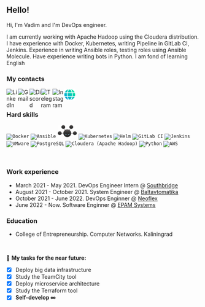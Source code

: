 ## Hello!
  
Hi, I'm Vadim and I'm DevOps engineer. 

I am currently working with Apache Hadoop using the Cloudera distribution. I have experience with Docker, Kubernetes, writing Pipeline in GitLab CI, Jenkins. Experience in writing Ansible roles, testing roles using Ansible Molecule. Have experience writing bots in Python. I am fond of learning English

### My contacts

<a href="https://www.linkedin.com/in/ninja144/">
  <img align="left" alt="LinkedIn" title="LinkedIn" width="30px" src="https://upload.wikimedia.org/wikipedia/commons/thumb/c/ca/LinkedIn_logo_initials.png/768px-LinkedIn_logo_initials.png" />
</a>
<a href="mailto:vadimkubs@gmail.com">
  <img align="left" alt="Gmail" title="Gmail" width="30px" src="https://upload.wikimedia.org/wikipedia/commons/thumb/2/2e/Gmail_2020.png/640px-Gmail_2020.png" />
</a>
<a href="https://discord.gg/ArBGPjFf9k">
  <img align="left" alt="Discord" title="Discord" width="30px" src="https://pnggrid.com/wp-content/uploads/2021/05/Discord-Logo-Circle-1024x1024.png" />
</a>
<a href="https://t.me/Ninja_144">
  <img align="left" alt="Telegram" title="Telegram" width="30px" src="https://upload.wikimedia.org/wikipedia/commons/thumb/8/83/Telegram_2019_Logo.svg/1920px-Telegram_2019_Logo.svg.png" />
</a>
<a href="https://www.instagram.com/ninja_144_">
  <img align="left" alt="Instagram" title="Instagram" width="30px" src="https://upload.wikimedia.org/wikipedia/commons/thumb/a/a5/Instagram_icon.png/640px-Instagram_icon.png" />
</a>
<a href="http://kubasov.pro/">
  <img align="left" alt="My website" title="My website" width="30px" src="https://raw.githubusercontent.com/CraZZy144/images/main/web.png" />
</a>
<br />

<br />

### Hard skills

<code><img height="35" alt="Docker" title="Docker" src="https://blog.skillfactory.ru/wp-content/uploads/2022/01/vertical-logo-monochromatic-2822952.png"></code>
<code><img height="35" alt="Ansible" title="Ansible" src="https://w7.pngwing.com/pngs/243/344/png-transparent-ansible-openshift-red-hat-github-management-sina-weibo-angle-text-trademark.png"></code>
<code><img height="35" alt="Ansible Molecule" title="Ansible Molecule" src="https://github.com/CraZZy144/images/blob/main/ansible/ansible-molecule.png?raw=true"></code>
<code><img height="35" alt="Kubernetes" title="Kubernetes" src="https://cc.sj-cdn.net/instructor/3b7phrfskg78q-sysdig/courses/1l0o4pww6i815/promo-image.1580659076.png"></code>
<code><img height="35" alt="Helm" title="Helm" src="https://i0.wp.com/dotsandbrackets.com/wp-content/uploads/2018/07/helm-logo.jpg?fit=1596%2C1626&ssl=1"></code>
<code><img height="35" alt="GitLab CI" title="GitLab CI" src="https://nuts-agency.ru/upload/iblock/bac/bacce1db8d3d0810626b33e9ed0f1545.png"></code>
<code><img height="35" alt="Jenkins" title="Jenkins" src="https://upload.wikimedia.org/wikipedia/commons/thumb/e/e9/Jenkins_logo.svg/640px-Jenkins_logo.svg.png"></code>
<code><img height="35" alt="VMware" title="VMware" src="https://upload.wikimedia.org/wikipedia/commons/thumb/7/7d/VMware_Workstation_Icon.png/640px-VMware_Workstation_Icon.png"></code>
<code><img height="35" alt="PostgreSQL" title="PostgreSQL" src="https://upload.wikimedia.org/wikipedia/commons/thumb/2/29/Postgresql_elephant.svg/640px-Postgresql_elephant.svg.png"></code>
<code><img height="35" alt="Cloudera (Apache Hadoop)" title="Cloudera (Apache Hadoop)" src="https://yt3.ggpht.com/ytc/AKedOLSyC0xU7DEnbw7NyFasin5l-Ukhubd4NVtsToNKig=s900-c-k-c0x00ffffff-no-rj"></code>
<code><img height="35" alt="Python" title="Python" src="https://web-creator.ru/uploads/Page/19/python.svg"></code>
<code><img height="35" alt="AWS" title="AWS" src="https://www.marketingmilk.com/wp-content/uploads/2019/07/mm-blog-image-1.png"></code>

<br />

### Work experience

* March 2021 - May 2021.  DevOps Engineer Intern @ [Southbridge](https://southbridge.io)
* August 2021 - October 2021.  System Engineer @ [Baltavtomatika](https://baltgps.ru)
* October 2021 - June 2022.  DevOps Enginner @ [Neoflex](https://www.neoflex.ru/)
* June 2022 - Now.  Software Enginner @ [EPAM Systems](https://www.epam.com/)


### Education

* College of Entrepreneurship. Computer Networks. Kaliningrad

<br />

🚧 **My tasks for the near future:**
<!-- TODO-IST:START -->
* [x] Deploy big data infrastructure
* [x] Study the TeamCity tool
* [x] Deploy microservice architecture
* [x] Study the Terraform tool
* [x] **Self-develop ∞**

<!-- TODO-IST:END -->
